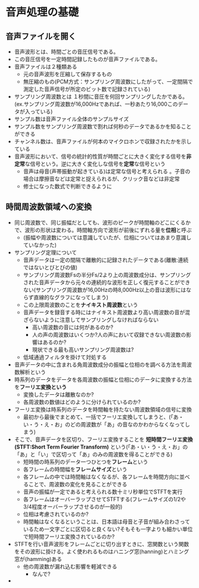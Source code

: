 # 音声処理の基礎
## 音声ファイルを開く
- 音声波形とは、時間ごとの音圧信号である。
- この音圧信号を一定時間記録したものが音声ファイルである。
- 音声ファイルは２種類ある
  - 元の音声波形を圧縮して保存するもの
  - 無圧縮のもの(PCM方式：サンプリング周波数にしたがって、一定間隔で測定した音声信号が所定のビット数で記録されている)
- サンプリング周波数とは １秒間に音圧を何回サンプリングしたかである。(ex.サンプリング周波数が16,000Hzであれば、一秒あたり16,000このデータが入っている)
- サンプル数は音声ファイル全体のサンプルサイズ
- サンプル数をサンプリング周波数で割れば何秒のデータであるかを知ることができる
- チャンネル数は、音声ファイルが何本のマイクロホンで収録されたかを示している
- 音声波形において、信号の統計的性質が時間ごとに大きく変化する信号を**非定常**な信号という。逆に大きく変化しな信号を**定常**な信号という
  - 音声は母音(声帯振動が起きている)は定常な信号と考えられる 。子音の場合は摩擦音などは定常と捉えられるが、クリック音などは非定常
  - 修士になった数式で判断できるように


## 時間周波数領域への変換
- 同じ周波数で、同じ振幅だとしても、波形のピークが時間軸のどこにくるかで、波形の形状は変わる。時間軸方向で波形が前後にずれる量を**位相**と呼ぶ
  - (振幅や周波数については意識していたが、位相についてはあまり意識していなかった)
- サンプリング定理について
  - 音声データは一定の間隔で離散的に記録されたデータである(離散:連続ではないとびとびの値)
  - サンプリング周波数Fsの半分Fs/2より上の周波数成分は、サンプリングされた音声データから元々の連続的な波形を正しく復元することができない(サンプリング周波数が16,00Hzの時8,000Hz以上の音は波形にはならず直線的なグラフになってしまう)
  - この上限周波数のことを**ナイキスト周波数**という
  - 音声データを録音する時にはナイキスト周波数より高い周波数の音が混ざらないように注意してサンプリングしなければならない
    - 高い周波数の音には何があるのか?
    - 人の声の周波数はいくつか?人の声において収録できない周波数の影響はあるのか?
    - 現状できる最も高いサンプリング周波数は?
  - 低域通過フィルタを掛けて対処する
- 音声データの中に含まれる角周波数成分の振幅と位相のを調べる方法を周波数解析という
- 時系列のデータをデータを各周波数の振幅と位相にのデータに変換する方法を**フーリエ変換という**
  - 変換したデータは離散なのか?
  - 各周波数の数値はどのように分けられているのか? 
- フーリエ変換は時系列のデータを時間軸を持たない周波数領域の信号に変換
  - 最初から最後でまとめて、一括でフーリエ変換してしまうと、(「あ・い・う・え・お」のどの周波数が「あ」の音なのかわからなくなってしまう)
- そこで、音声データを区切り、フーリエ変換することを **短時間フーリエ変換(STFT:Short Term Fourier Transform)** という(「あ・い・う・え・お」の「あ」と「い」で区切って「あ」のみの周波数を得ることができる)
  - 短時間の時系列のデータ一つひとつを**フレーム**という
  - 各フレームの時間幅を**フレームサイズ**という
  - 各フレームの中では時間軸はなくなるが、各フレームを時間方向に並べることで、周波数の変化を見ることができる
  - 音声の振幅が一定であると考えられる数十ミリ秒単位でSTFTを実行
  - 各フレームはオーバーラップさせてSTFTする(フレームサイズの1/2や3/4程度オーバーラップさせるのが一般的)
  - 位相は考慮されているのか?
  - 時間軸はなくなるということは、日本語は母音と子音が組み合わさっているため一文字ごとに区切ると良くない?そもそも一字よりも細かい単位で短時間フーリエ変換されているのか?
- STFTを行い音声波形をフレームごとに切り出すときに、窓関数という関数をその波形に掛ける。よく使われるものはハニング窓(hanning)とハミング窓が(hamming)ある
  - 他の周波数が漏れ込む影響を軽減できる
    - なんで?
-  


